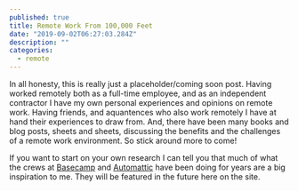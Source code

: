```yaml
---
published: true
title: Remote Work From 100,000 Feet
date: "2019-09-02T06:27:03.284Z"
description: ""
categories:
  - remote
---
```


In all honesty, this is really just a placeholder/coming soon post. Having worked remotely both as a full-time employee, and as an independent contractor I have my own personal experiences and opinions on remote work. Having friends, and aquantences who also work remotely I have at hand their experiences to draw from. And, there have been many books and blog posts, sheets and sheets, discussing the benefits and the challenges of a remote work environment. So stick around more to come!

<!-- end -->

If you want to start on your own research I can tell you that much of what the crews at [Basecamp](https://basecamp.com/) and [Automattic](https://automattic.com/) have been doing for years are a big inspiration to me. They will be featured in the future here on the site.
